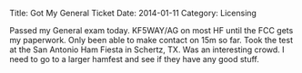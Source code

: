 Title: Got My General Ticket
Date: 2014-01-11
Category: Licensing

Passed my General exam today.  KF5WAY/AG on most HF until the FCC gets my paperwork.  Only been able to make contact on 15m so far.  Took the test at the San Antonio Ham Fiesta in Schertz, TX.  Was an interesting crowd.  I need to go to a larger hamfest and see if they have any good stuff.  

